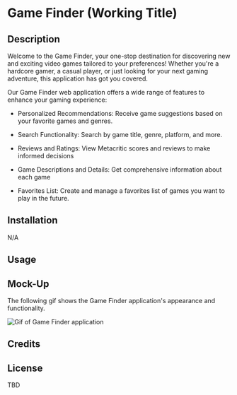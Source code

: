 # Game Finder (Working Title)

## Description

Welcome to the Game Finder, your one-stop destination for discovering new and exciting video games tailored to your preferences! Whether you're a hardcore gamer, a casual player, or just looking for your next gaming adventure, this application has got you covered.

Our Game Finder web application offers a wide range of features to enhance your gaming experience:

- Personalized Recommendations: Receive game suggestions based on your favorite games and genres.

- Search Functionality: Search by game title, genre, platform, and more.

- Reviews and Ratings: View Metacritic scores and reviews to make informed decisions

- Game Descriptions and Details: Get comprehensive information about each game

- Favorites List: Create and manage a favorites list of games you want to play in the future.

## Installation

N/A

## Usage



## Mock-Up

The following gif shows the Game Finder application's appearance and functionality.

![Gif of Game Finder application](./assets/images/#)

## Credits



## License

TBD
